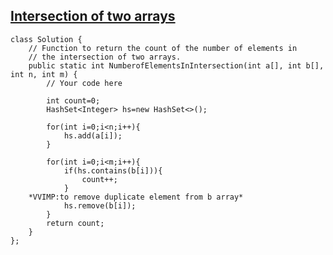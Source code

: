 ## [Intersection of two arrays](https://www.geeksforgeeks.org/problems/intersection-of-two-arrays2404/1?utm_source=geeksforgeeks&utm_medium=article_practice_tab&utm_campaign=article_practice_tab)

```
class Solution {
    // Function to return the count of the number of elements in
    // the intersection of two arrays.
    public static int NumberofElementsInIntersection(int a[], int b[], int n, int m) {
        // Your code here
        
        int count=0;
        HashSet<Integer> hs=new HashSet<>();
        
        for(int i=0;i<n;i++){
            hs.add(a[i]);
        }
        
        for(int i=0;i<m;i++){
            if(hs.contains(b[i])){
                count++;
            }
	*VVIMP:to remove duplicate element from b array*
            hs.remove(b[i]);
        }
        return count;
    }
};
```

